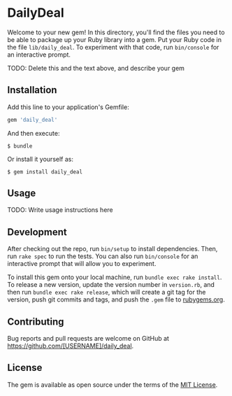 # DailyDeal

Welcome to your new gem! In this directory, you'll find the files you need to be able to package up your Ruby library into a gem. Put your Ruby code in the file `lib/daily_deal`. To experiment with that code, run `bin/console` for an interactive prompt.

TODO: Delete this and the text above, and describe your gem

## Installation

Add this line to your application's Gemfile:

```ruby
gem 'daily_deal'
```

And then execute:

    $ bundle

Or install it yourself as:

    $ gem install daily_deal

## Usage

TODO: Write usage instructions here

## Development

After checking out the repo, run `bin/setup` to install dependencies. Then, run `rake spec` to run the tests. You can also run `bin/console` for an interactive prompt that will allow you to experiment.

To install this gem onto your local machine, run `bundle exec rake install`. To release a new version, update the version number in `version.rb`, and then run `bundle exec rake release`, which will create a git tag for the version, push git commits and tags, and push the `.gem` file to [rubygems.org](https://rubygems.org).

## Contributing

Bug reports and pull requests are welcome on GitHub at https://github.com/[USERNAME]/daily_deal.

## License

The gem is available as open source under the terms of the [MIT License](https://opensource.org/licenses/MIT).
